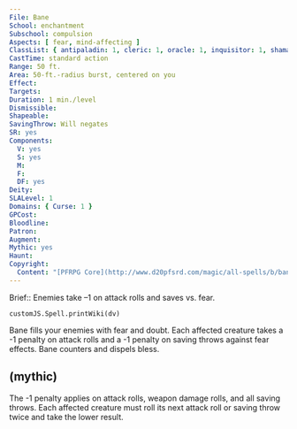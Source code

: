 ```yaml
---
File: Bane
School: enchantment
Subschool: compulsion
Aspects: [ fear, mind-affecting ]
ClassList: { antipaladin: 1, cleric: 1, oracle: 1, inquisitor: 1, shaman: 1, mesmerist: 1 }
CastTime: standard action
Range: 50 ft.
Area: 50-ft.-radius burst, centered on you
Effect: 
Targets: 
Duration: 1 min./level
Dismissible: 
Shapeable: 
SavingThrow: Will negates
SR: yes
Components:
  V: yes
  S: yes
  M: 
  F: 
  DF: yes
Deity: 
SLALevel: 1
Domains: { Curse: 1 }
GPCost: 
Bloodline: 
Patron: 
Augment: 
Mythic: yes
Haunt: 
Copyright:
  Content: "[PFRPG Core](http://www.d20pfsrd.com/magic/all-spells/b/bane)"
---
```

Brief:: Enemies take –1 on attack rolls and saves vs. fear.

```dataviewjs
customJS.Spell.printWiki(dv)
```

Bane fills your enemies with fear and doubt. Each affected creature takes a -1 penalty on attack rolls and a -1 penalty on saving throws against fear effects. Bane counters and dispels bless.


## (mythic)

The -1 penalty applies on attack rolls, weapon damage rolls, and all saving throws. Each affected creature must roll its next attack roll or saving throw twice and take the lower result.
